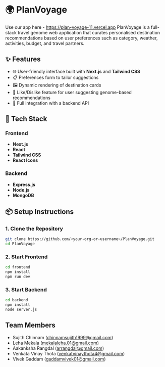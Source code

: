 # 🌍 PlanVoyage
Use our app here - https://plan-voyage-11.vercel.app
PlanVoyage is a full-stack travel genome web application that curates personalised destination recommendations based on user preferences such as category, weather, activities, budget, and travel partners.

## ✨ Features

- 🌐 User-friendly interface built with **Next.js** and **Tailwind CSS**
- 📋 Preferences form to tailor suggestions
- 🖼️ Dynamic rendering of destination cards
- 💬 Like/Dislike feature for user suggesting genome-based recommendations
- 🔄 Full integration with a backend API

## 🧱 Tech Stack

### Frontend
- **Next.js**
- **React**
- **Tailwind CSS**
- **React Icons**

### Backend
- **Express.js**
- **Node.js**
- **MongoDB** 

## 📦 Setup Instructions

### 1. Clone the Repository
```bash
git clone https://github.com/<your-org-or-username>/PlanVoyage.git
cd PlanVoyage
```
### 2. Start Frontend
```bash
cd frontend
npm install
npm run dev
```
### 3. Start Backend
```bash
cd backend
npm install
node server.js
```
## Team Members
- Sujith Chinnam (chinnamsujith1999@gmail.com)
- Leha Mekala (mekalaleha.01@gmail.com)
- Aakanksha Rangdal (arrangdal@gmail.com)
- Venkata Vinay Thota (venkatvinaythota4@gmail.com)
- Vivek Gaddam (gaddamvivek01@gmail.com)

